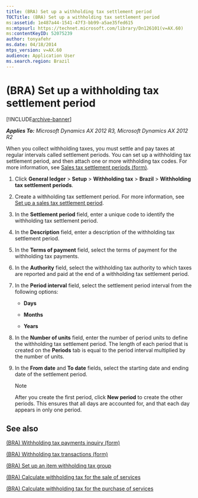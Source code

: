 ```yaml
---
title: (BRA) Set up a withholding tax settlement period
TOCTitle: (BRA) Set up a withholding tax settlement period
ms:assetid: 1e487a44-1541-47f3-bb99-a5ae35fed615
ms:mtpsurl: https://technet.microsoft.com/library/Dn126101(v=AX.60)
ms:contentKeyID: 52075239
author: tonyafehr
ms.date: 04/18/2014
mtps_version: v=AX.60
audience: Application User
ms.search.region: Brazil
---
```


# (BRA) Set up a withholding tax settlement period 


[!INCLUDE[archive-banner](includes/archive-banner.md)]


_**Applies To:** Microsoft Dynamics AX 2012 R3, Microsoft Dynamics AX 2012 R2_

When you collect withholding taxes, you must settle and pay taxes at regular intervals called settlement periods. You can set up a withholding tax settlement period, and then attach one or more withholding tax codes. For more information, see [Sales tax settlement periods (form)](https://technet.microsoft.com/library/aa633944\(v=ax.60\)).

1.  Click **General ledger** \> **Setup** \> **Withholding tax** \> **Brazil** \> **Withholding tax settlement periods**.

2.  Create a withholding tax settlement period. For more information, see [Set up a sales tax settlement period](set-up-a-sales-tax-settlement-period.md).

3.  In the **Settlement period** field, enter a unique code to identify the withholding tax settlement period.

4.  In the **Description** field, enter a description of the withholding tax settlement period.

5.  In the **Terms of payment** field, select the terms of payment for the withholding tax payments.

6.  In the **Authority** field, select the withholding tax authority to which taxes are reported and paid at the end of a withholding tax settlement period.

7.  In the **Period interval** field, select the settlement period interval from the following options:
    
      - **Days**
    
      - **Months**
    
      - **Years**

8.  In the **Number of units** field, enter the number of period units to define the withholding tax settlement period. The length of each period that is created on the **Periods** tab is equal to the period interval multiplied by the number of units.

9.  In the **From date** and **To date** fields, select the starting date and ending date of the settlement period.
    

    > [!NOTE]
    > <P>After you create the first period, click <STRONG>New period</STRONG> to create the other periods. This ensures that all days are accounted for, and that each day appears in only one period.</P>



## See also

[(BRA) Withholding tax payments inquiry (form)](https://technet.microsoft.com/library/dn126102\(v=ax.60\))

[(BRA) Withholding tax transactions (form)](https://technet.microsoft.com/library/dn126112\(v=ax.60\))

[(BRA) Set up an item withholding tax group](bra-set-up-an-item-withholding-tax-group.md)

[(BRA) Calculate withholding tax for the sale of services](bra-calculate-withholding-tax-for-the-sale-of-services.md)

[(BRA) Calculate withholding tax for the purchase of services](bra-calculate-withholding-tax-for-the-purchase-of-services.md)

  


